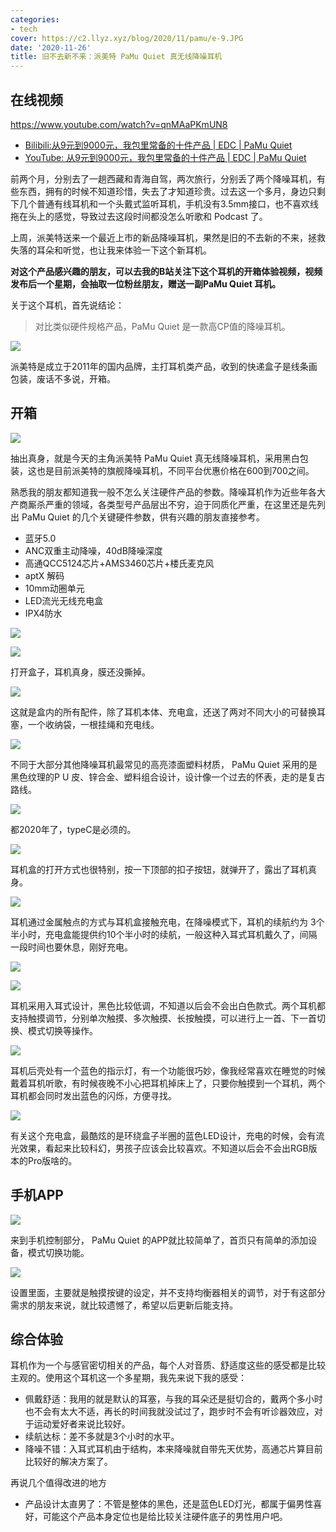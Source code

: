 ```yaml
---
categories:
- tech
cover: https://c2.llyz.xyz/blog/2020/11/pamu/e-9.JPG
date: '2020-11-26'
title: 旧不去新不来：派美特 PaMu Quiet 真无线降噪耳机
---
```


## **在线视频**

<https://www.youtube.com/watch?v=qnMAaPKmUN8>

- [Bilibili:从9元到9000元，我包里常备的十件产品 | EDC | PaMu Quiet](https://www.bilibili.com/video/BV1uK411G74k)
- [YouTube: 从9元到9000元，我包里常备的十件产品 | EDC | PaMu Quiet](https://www.youtube.com/watch?v=qnMAaPKmUN8)

前两个月，分别去了一趟西藏和青海自驾，两次旅行，分别丢了两个降噪耳机，有些东西，拥有的时候不知道珍惜，失去了才知道珍贵。过去这一个多月，身边只剩下几个普通有线耳机和一个头戴式监听耳机，手机没有3.5mm接口，也不喜欢线拖在头上的感觉，导致过去这段时间都没怎么听歌和 Podcast 了。

上周，派美特送来一个最近上市的新品降噪耳机，果然是旧的不去新的不来，拯救失落的耳朵和听觉，也让我来体验一下这个新耳机。

**对这个产品感兴趣的朋友，可以去我的B站关注下这个耳机的开箱体验视频，视频发布后一个星期，会抽取一位粉丝朋友，赠送一副PaMu Quiet 耳机。**

关于这个耳机，首先说结论：

> 对比类似硬件规格产品，PaMu Quiet 是一款高CP值的降噪耳机。

![](https://c2.llyz.xyz/blog/2020/11/pamu/e-1.JPG)

派美特是成立于2011年的国内品牌，主打耳机类产品，收到的快递盒子是线条画包装，废话不多说，开箱。

## **开箱**

![](https://c2.llyz.xyz/blog/2020/11/pamu/e-2.JPG)

抽出真身，就是今天的主角派美特 PaMu Quiet 真无线降噪耳机，采用黑白包装，这也是目前派美特的旗舰降噪耳机，不同平台优惠价格在600到700之间。

熟悉我的朋友都知道我一般不怎么关注硬件产品的参数。降噪耳机作为近些年各大产商厮杀严重的领域，各类型号产品层出不穷，迫于同质化严重，在这里还是先列出 PaMu Quiet 的几个关键硬件参数，供有兴趣的朋友直接参考。

- 蓝牙5.0
- ANC双重主动降噪，40dB降噪深度
- 高通QCC5124芯片+AMS3460芯片+楼氏麦克风
- aptX 解码
- 10mm动圈单元
- LED流光无线充电盒
- IPX4防水

![](https://c2.llyz.xyz/blog/2020/11/pamu/e-3.JPG)

![](https://c2.llyz.xyz/blog/2020/11/pamu/e-4.JPG)

打开盒子，耳机真身，膜还没撕掉。

![](https://c2.llyz.xyz/blog/2020/11/pamu/e-5.JPG)

这就是盒内的所有配件，除了耳机本体、充电盒，还送了两对不同大小的可替换耳塞，一个收纳袋，一根挂绳和充电线。

![](https://c2.llyz.xyz/blog/2020/11/pamu/e-6.JPG)

不同于大部分其他降噪耳机最常见的高亮漆面塑料材质， PaMu Quiet 采用的是黑色纹理的P U 皮、锌合金、塑料组合设计，设计像一个过去的怀表，走的是复古路线。

![](https://c2.llyz.xyz/blog/2020/11/pamu/e-7.JPG)

都2020年了，typeC是必须的。

![](https://c2.llyz.xyz/blog/2020/11/pamu/e-8.JPG)

耳机盒的打开方式也很特别，按一下顶部的扣子按钮，就弹开了，露出了耳机真身。

![](https://c2.llyz.xyz/blog/2020/11/pamu/e-11.JPG)

耳机通过金属触点的方式与耳机盒接触充电，在降噪模式下，耳机的续航约为 3个半小时，充电盒能提供约10个半小时的续航，一般这种入耳式耳机戴久了，间隔一段时间也要休息，刚好充电。

![](https://c2.llyz.xyz/blog/2020/11/pamu/e-9.JPG)

![](https://c2.llyz.xyz/blog/2020/11/pamu/e-10.JPG)

耳机采用入耳式设计，黑色比较低调，不知道以后会不会出白色款式。两个耳机都支持触摸调节，分别单次触摸、多次触摸、长按触摸，可以进行上一首、下一首切换、模式切换等操作。

![](https://c2.llyz.xyz/blog/2020/11/pamu/e-12.JPG)

耳机后壳处有一个蓝色的指示灯，有一个功能很巧妙，像我经常喜欢在睡觉的时候戴着耳机听歌，有时候夜晚不小心把耳机掉床上了，只要你触摸到一个耳机，两个耳机都会同时发出蓝色的闪烁，方便寻找。

![](https://c2.llyz.xyz/blog/2020/11/pamu/e-14.JPG)

有关这个充电盒，最酷炫的是环绕盒子半圈的蓝色LED设计，充电的时候，会有流光效果，看起来比较科幻，男孩子应该会比较喜欢。不知道以后会不会出RGB版本的Pro版啥的。

## **手机APP**

![](https://c2.llyz.xyz/blog/2020/11/pamu/s-1.JPG?ver=1)

来到手机控制部分， PaMu Quiet 的APP就比较简单了，首页只有简单的添加设备，模式切换功能。

![](https://c2.llyz.xyz/blog/2020/11/pamu/s-2.JPG)

设置里面，主要就是触摸按键的设定，并不支持均衡器相关的调节，对于有这部分需求的朋友来说，就比较遗憾了，希望以后更新后能支持。

## 综合体验

耳机作为一个与感官密切相关的产品，每个人对音质、舒适度这些的感受都是比较主观的。使用这个耳机这一个多星期，我先来说下我的感受：

- 佩戴舒适：我用的就是默认的耳塞，与我的耳朵还是挺切合的，戴两个多小时也不会有太大不适，再长的时间我就没试过了，跑步时不会有听诊器效应，对于运动爱好者来说比较好。
- 续航达标：差不多就是3个小时的水平。
- 降噪不错：入耳式耳机由于结构，本来降噪就自带先天优势，高通芯片算目前比较好的解决方案了。

再说几个值得改进的地方

- 产品设计太直男了：不管是整体的黑色，还是蓝色LED灯光，都属于偏男性喜好，可能这个产品本身定位也是给比较关注硬件底子的男性用户吧。
